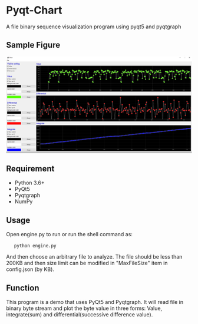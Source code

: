 # Pyqt-Chart
A file binary sequence visualization program using pyqt5 and pyqtgraph

## Sample Figure
![](demo.png)

## Requirement
- Python 3.6+
- PyQt5
- Pyqtgraph
- NumPy

## Usage
Open engine.py to run or run the shell command as:
```shell
   python engine.py 
```

And then choose an arbitrary file to analyze. The file should be less than 200KB 
and then size limit can be modified in "MaxFileSize" item in config.json (by KB). 

## Function
This program is a demo that uses PyQt5 and Pyqtgraph. It will read file in binary 
byte stream and plot the byte value in three forms: Value, integrate(sum) and 
differential(successive difference value).